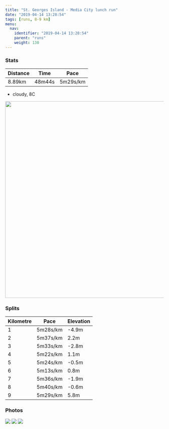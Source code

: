 ```yaml
---
title: "St. Georges Island - Media City lunch run"
date: "2019-04-14 13:28:54"
tags: [runs, 8-9 km]
menu:
  nav:
    identifier: "2019-04-14 13:28:54"
    parent: "runs"
    weight: 130
---
```


### Stats

| Distance | Time | Pace |
|----------|------|------|
|8.89km|48m44s|5m29s/km|

- cloudy, 8C

<img src='https://maps.googleapis.com/maps/api/staticmap?maptype=terrain&path=enc:gqjeIpyyLpGbK~EdArNdZzGb_@tBx^mAfAk@zLuEMyMbz@sC`JaEmAsD|N}F_DoGfO_DgFsDcYaGiSAq^jCwHxDvCpKzp@vO_ATgGqDc\bDuFAyByDmQtNwDrAmYq@_GyC}FpCmFyN_[wEyP&key=AIzaSyAfqMeaZ1CCJFGP5cWud__oZnT_Pybg-1M&size=800x800&scale=2&markers=color:yellow|label:S|53.47108,-2.26729&markers=color:green|label:F|53.47192000000001,-2.2680900000000004' width='625' />

### Splits

| Kilometre | Pace | Elevation |
|------|------|-----------|
|1|5m28s/km|-4.9m|
|2|5m37s/km|2.2m|
|3|5m33s/km|-2.8m|
|4|5m22s/km|1.1m|
|5|5m24s/km|-0.5m|
|6|5m13s/km|0.8m|
|7|5m36s/km|-1.9m|
|8|5m40s/km|-0.6m|
|9|5m29s/km|5.8m|

### Photos
<img src='https://dgtzuqphqg23d.cloudfront.net/Jy4VsXup9MPis-EY6UcGkVq9ZlW7GAUPu4UquL6fU7I-576x768.jpg'>

<img src='https://dgtzuqphqg23d.cloudfront.net/0E6cznq1jyhOgnZd4A8PyUdR7WZhx-arObeBPB05SAE-576x768.jpg'>

<img src='https://dgtzuqphqg23d.cloudfront.net/qkz9RNdXlMZInTvi_j9Tt96vc1VhWcWfmFbTo9eBSzA-576x768.jpg'>
